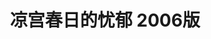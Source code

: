 ---
logo: images/animation/凉宫春日的忧郁2006版.jpg
title: 凉宫春日的忧郁 2006版
subTitle: 2006版TV动画，由京都动画制作的TV动画，于2006年4月2日开始放送，全14话(乱序)
queue: \1

category: 动画

hasResource: true
downloadList:
  - intro: 1080P x264
    size: 23.9GB
    link: https://pan.baidu.com/s/1RdgPwpc7rxrl9lhVNepUKA
  - intro: 1080P x265
    size: 14.2GB
    link: https://pan.baidu.com/s/1RdgPwpc7rxrl9lhVNepUKA
  - intro: 720P x264
    size: 4.5GB
    link: https://pan.baidu.com/s/1RdgPwpc7rxrl9lhVNepUKA
  - intro: 独立音轨
    size: 823.9MB
    link: https://pan.baidu.com/s/1RdgPwpc7rxrl9lhVNepUKA
  - intro: TVrip
    size: 4.73GB
    link: https://pan.baidu.com/s/1RdgPwpc7rxrl9lhVNepUKA
  - intro: 字幕1
    size: 83.1MB
    link: https://pan.baidu.com/s/1RdgPwpc7rxrl9lhVNepUKA
  - intro: 字幕2
    size: 569KB
    link: https://pan.baidu.com/s/1RdgPwpc7rxrl9lhVNepUKA
  - intro: 字幕3
    size: 866KB
    link: https://pan.baidu.com/s/1RdgPwpc7rxrl9lhVNepUKA
  - intro: 字幕4
    size: 609KB
    link: https://pan.baidu.com/s/1RdgPwpc7rxrl9lhVNepUKA
  - intro: 字幕5
    size: 180KB
    link: https://pan.baidu.com/s/1RdgPwpc7rxrl9lhVNepUKA
  - intro: 云盘 提取码:f3m7
    size: 
    link: https://pan.baidu.com/s/1RdgPwpc7rxrl9lhVNepUKA

downloadContent: |
  《凉宫春日的忧郁 2006版》由京都动画制作，改编自谷川流创作的《凉宫春日系列》，全14集，采用了乱序形式进行放送，由石原立也担任监督。主要收录了原作小说《凉宫春日的忧郁》全卷，以及《凉宣春日的烦闷》卷中的《凉宫春日的烦闷》、《神秘信号》、《孤岛症候群》，《凉宫春日的暴走》卷中的《射手座之日》，《凉宫春日的动摇》卷中的《Live alive》、《朝比奈实玖琉的冒险 Episode00》等故事，以及原创故事《在雨中的某一天》。<br>
  在轻小说杂志《the Sneaker》2005年8月号的下期预告中最先出现了“重大发表”的字样，此后在《the Sneaker》2005年10月号的凉宫春日特辑中公布“凉宫春日动画版企划进行中”的消息。<br>
  《凉宫春日的忧郁 2006版》获得2006年第11回神户动画大赏的电视动画部门的大奖和主题曲奖 、2007年东京动画Awards授予的电视动画部门优秀作品赏。平野绫也因此在2007年获得声优奖新人奖，又因为对凉宫春日和泉此方的出色演绎而获得了2008年主演女声优奖和歌唱奖。<br><br>
  字幕1：CASO（华盟）附字体+备注<br>
  字幕2：POPGO&dmhy<br>
  字幕3：SOSTAN<br>
  字幕4：繁体<br>
  字幕5：TVrip专用字幕（LiouMing）<br><br>
  PS：TVrip 无字幕版资源暂缺第13集（凉宫春日的忧郁V），暂用华盟字幕版代替。如果你拥有该资源，可向我们提交反馈。<br><br>
  1080P版权属于:VCB-Studio<br>
  文件地址:https://vcb-s.com/archives/11328
---
